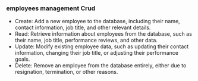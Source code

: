 ### employees management Crud

- Create: Add a new employee to the database, including their name, contact information, job title, and other relevant details.
- Read: Retrieve information about employees from the database, such as their name, job title, performance reviews, and other data.
- Update: Modify existing employee data, such as updating their contact information, changing their job title, or adjusting their performance goals.
- Delete: Remove an employee from the database entirely, either due to resignation, termination, or other reasons.
